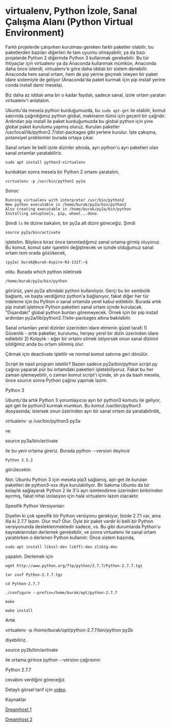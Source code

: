 # virtualenv, Python İzole, Sanal Çalışma Alanı (Python Virtual Environment)

Farklı projelerde çalışırken kurulması gereken farklı paketler
olabilir, bu paketlerden bazıları diğerleri ile tam uyumlu
olmayabilir, ya da bazı projelerde Python 2 diğerinde Python 3
kullanmak gerekebilir. Bu tür ihtiyaçlar için virtualenv ya da
Anaconda kullanmak mümkün, Anaconda daha önce islendi, virtualenv'e
göre daha iddialı bir sistem denebilir. Anaconda hem sanal ortam, hem
de pip yerine geçmek isteyen bir paket idare sistemiyle de geliyor
(Anaconda'da paket kurmak için pip install yerine conda install denir
mesela).

Biz daha az iddialı ama bir o kadar faydalı, sadece sanal, izole ortam
yaratan virtualenv'i anlatalım.

Ubuntu'da mesela python kurduğumuzda, bu `sudo apt-get` ile olabilir,
komut satırında çağırdığımız python global, makinanın tümü için
geçerli bir çağrıdır. Ardından pip install ile paket kurduğumuzda bu
global python için yine global paket kurulumu yapmış oluruz. Kurulan
paketler /usr/local/lib/python2.7/dist-packages gibi yerlere
kurulur. İşte çakışma, potansiyel problemler burada ortaya çıkar.

Sanal ortam ile belli izole dizinler altında, ayrı python'u ayrı
paketleri olan sanal ortamlar yaratabiliriz.

```
sudo apt install python3-virtualenv
```

kurduktan sonra mesela bir Python 2 ortamı yaratalım,

```
virtualenv -p /usr/bin/python2 py2a
```

Sonuc

```
Running virtualenv with interpreter /usr/bin/python2
New python executable in /home/burak/py2a/bin/python2
Also creating executable in /home/burak/py2a/bin/python
Installing setuptools, pip, wheel...done.
```

Şimdi `ls` ile dizine bakalım, bir py2a alt dizini göreceğiz. Şimdi

```
source py2a/bin/activate
```

işletelim. Böylece biraz önce tanımladığımız sanal ortama girmiş
oluyoruz. Bu komut, komut satır işaretini değiştirecek ve içinde
olduğumuz sanal ortam ismi orada gözükecek, 

```
(py2a) burak@burak-Aspire-R3-131T:~$
```

oldu. Burada which python isletirsek

```
/home/burak/py2a/bin/python
```

görürüz, yani py2a altındaki python kullanılıyor. Gerçi bu bir
sembolik bağlantı, ve başta verdiğimiz python'a bağlanıyor, fakat
diğer her tür irdeleme için bu Python o sanal ortamda yerel kabul
edilebilir. Burada artık pip install işletince Python paketleri sanal
ortam içinde kurulacak. "Dışarıdaki" global python bunları
göremeyecek. Örnek için bir pip
install ardından py2a/lib/python2.7/site-packages altına bakılabilir. 

Sanal ortamları yerel dizinler üzerinden idare etmenin güzel tarafı 1)
Güvenlik - artık paketler, kurulumu, herşey yerel bir dizin üzerinden
idare edilebilir 2) Kolaylık - eğer bir ortamı silmek istiyorsak onun
sanal dizinini sildiğimiz anda bu ortam silinmiş olur. 

Çıkmak için deactivate işletilir ve normal komut satırına geri dönülür.

Script ile nasil program isletilir? Bazen sadece py2a/bin/python
script.py çağrısı yaparak pür bu ortamdaki paketleri
işletebiliyoruz. Fakat bu her zaman işlemeyebilir, o zaman komut
script'i içinde, sh ya da bash mesela, önce source sonra Python
çağrısı yapmak lazım.

Python 3

Ubuntu'da artık Python 3 yorumlayıcısı ayrı bir python3 komutu ile
geliyor, apt-get ile python3 kurmak mumkun. Bu
komut /usr/bin/python3 dosyasında; istersek onun üzerinden ayrı bir
sanal ortam da yaratabilirdik, 

virtualenv -p /usr/bin/python3 py3a

ve

source py3a/bin/activate

ile bu yeni ortama gireriz. Burada python --version deyince

```
Python 3.5.2
```

görülecektir.

Not: Ubuntu Python 3 için mesela pip3 sağlamış, apt-get ile kurulan
paketleri de python3-xxx diye kurulabiliyor. Bir bakıma Ubuntu da bir
kolaylık sağlayarak Python 2 ile 3'ü ayrı isimlendirme üzerinden
birbirinden ayırmış, fakat nihai izolasyon için hala virtualenv lazım
olacaktır.

Spesifik Python Versiyonları

Diyelim ki çok spesifik bir Python versiyonu gerekiyor, bizde 2.7.1
var, ama illa ki 2.7.7 lazım. Olur mu? Olur. Öyle bir paket vardır ki
belli bir Python versiyonunda desteklenmektedir sadece, vs. Bu gibi
durumlarda Python'u kaynaklarından derlemek gerekebilir, ve sonra
virtualenv ile sanal ortam yaratılırken o derlenen Python
kullanılır. Önce sistem bazında,

```
sudo apt install libssl-dev libffi-dev zlib1g-dev
```

yapalım. Derlemek için 

```
wget http://www.python.org/ftp/python/2.7.7/Python-2.7.7.tgz

tar zxvf Python-2.7.7.tgz

cd Python-2.7.7

./configure --prefix=/home/burak/opt/python-2.7.7

make

make install
```

Artık

virtualenv -p /home/burak/opt/python-2.7.7/bin/python py2b

diyebiliriz. 

source py2b/bin/activate

ile ortama girince python --version çağrısının

Python 2.7.7

cevabını verdiğini göreceğiz.

Detaylı görsel tarif için [video](virtualenv-python-izole-sanal-calsma-video.html).

Kaynaklar

[Dreamhost 1](https://help.dreamhost.com/hc/en-us/articles/115000218612-Installing-a-custom-version-of-Python-2)

[Dreamhost 2](https://help.dreamhost.com/hc/en-us/articles/215489338-Installing-and-using-virtualenv-with-Python-2)
